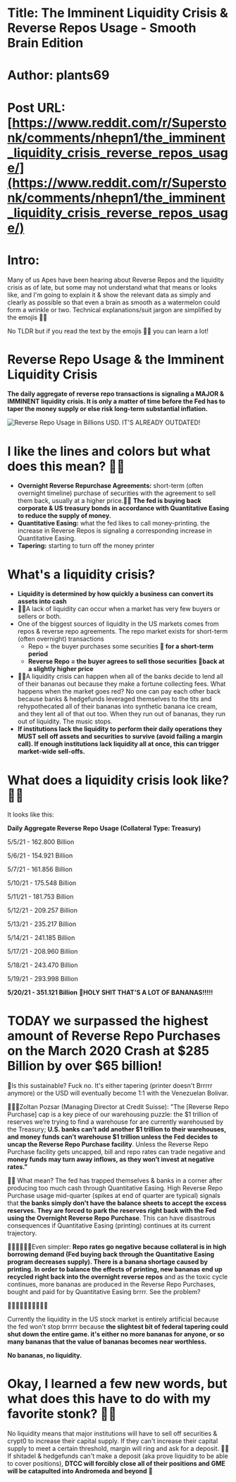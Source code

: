 # Title: The Imminent Liquidity Crisis & Reverse Repos Usage - Smooth Brain Edition
# Author: plants69
# Post URL: [https://www.reddit.com/r/Superstonk/comments/nhepn1/the_imminent_liquidity_crisis_reverse_repos_usage/](https://www.reddit.com/r/Superstonk/comments/nhepn1/the_imminent_liquidity_crisis_reverse_repos_usage/)


# Intro:

Many of us Apes have been hearing about Reverse Repos and the liquidity crisis as of late, but some may not understand what that means or looks like, and I'm going to explain it & show the relevant data as simply and clearly as possible so that even a brain as smooth as a watermelon could form a wrinkle or two. Technical explanations/suit jargon are simplified by the emojis 🍌🦍

No TLDR but if you read the text by the emojis 🍌🦍 you can learn a lot!

# Reverse Repo Usage & the Imminent Liquidity Crisis

**The daily aggregate of reverse repo transactions is signaling a MAJOR & IMMINENT liquidity crisis. It is only a matter of time before the Fed has to taper the money supply or else risk long-term substantial inflation.**

![Reverse Repo Usage in Billions USD. IT'S ALREADY OUTDATED!](https://preview.redd.it/ghbe1lcd1d071.jpg?width=500&format=pjpg&auto=webp&s=ba88d163d87facfcd0bf4914e0b08bfa0dca72ff)

# I like the lines and colors but what does this mean? 🍌🦍

* **Overnight Reverse Repurchase Agreements:** short-term (often overnight timeline) purchase of securities with the agreement to sell them back, usually at a higher price.🍌🦍 **The fed is buying back corporate & US treasury bonds in accordance with Quantitative Easing to reduce the supply of money.**
* **Quantitative Easing:** what the fed likes to call money-printing. the increase in Reverse Repos is signaling a corresponding increase in Quantitative Easing.
* **Tapering:** starting to turn off the money printer

# What's a liquidity crisis?

* **Liquidity is determined by how quickly a business can convert its assets into cash**
* 🍌🦍A lack of liquidity can occur when a market has very few buyers or sellers or both.
* One of the biggest sources of liquidity in the US markets comes from repos & reverse repo agreements. The repo market exists for short-term (often overnight) transactions
   * Repo = the buyer purchases some securities  **🍌 for a short-term period**
   * **Reverse Repo = the buyer agrees to sell those securities**  **🍌back at a slightly higher price**
* 🍌🦍A liquidity crisis can happen when all of the banks decide to lend all of their bananas out because they make a fortune collecting fees. What happens when the market goes red? No one can pay each other back because banks & hedgefunds leveraged themselves to the tits and rehypothecated all of their bananas into synthetic banana ice cream, and they lent all of that out too. When they run out of bananas, they run out of liquidity. The music stops.
* **If institutions lack the liquidity to perform their daily operations they MUST sell off assets and securities to survive (avoid failing a margin call). If enough institutions lack liquidity all at once, this can trigger market-wide sell-offs.**

# What does a liquidity crisis look like? 🍌🦍

It looks like this:

**Daily Aggregate Reverse Repo Usage (Collateral Type: Treasury)**

5/5/21 - 162.800 Billion

5/6/21 - 154.921 Billion

5/7/21 - 161.856 Billion

5/10/21 - 175.548 Billion

5/11/21 - 181.753 Billion

5/12/21 - 209.257 Billion

5/13/21 - 235.217 Billion

5/14/21 - 241.185 Billion

5/17/21 - 208.960 Billion

5/18/21 - 243.470 Billion

5/19/21 - 293.998 Billion

**5/20/21 - 351.121 Billion** **🍌HOLY SHIT THAT'S A LOT OF BANANAS!!!!!**

# TODAY we surpassed the highest amount of Reverse Repo Purchases on the March 2020 Crash at $285 Billion by over $65 billion!

🍌Is this sustainable? Fuck no. It's either tapering (printer doesn't Brrrrr anymore) or the USD will eventually become 1:1 with the Venezuelan Bolivar.

🧠🧠🧠Zoltan Pozsar (Managing Director at Credit Suisse): "The \[Reverse Repo Purchase\] cap is a key piece of our warehousing puzzle: the $1 trillion of reserves we’re trying to find a warehouse for are currently warehoused by the Treasury; **U.S. banks can’t add another $1 trillion to their warehouses, and money funds can’t warehouse $1 trillion unless the Fed decides to uncap the Reverse Repo Purchase facility**. Unless the Reverse Repo Purchase facility gets uncapped, bill and repo rates can trade negative and **money funds may turn away inflows, as they won’t invest at negative rates."**

🍌🦍 What mean? The fed has trapped themselves & banks in a corner after producing too much cash through Quantitative Easing. High Reverse Repo Purchase usage mid-quarter (spikes at end of quarter are typical) signals that **the banks simply don't have the balance sheets to accept the excess reserves. They are forced to park the reserves right back with the Fed using the Overnight Reverse Repo Purchase**. This can have disastrous consequences if Quantitative Easing (printing) continues at its current trajectory.

🍌🦍🍌🦍🍌🦍Even simpler: **Repo rates go negative because collateral is in high borrowing demand (Fed buying back through the Quantitative Easing program decreases supply). There is a banana shortage caused by printing. In order to balance the effects of printing, new bananas end up recycled right back into the overnight reverse repos** and as the toxic cycle continues, more bananas are produced in the Reverse Repo Purchases, bought and paid for by Quantitative Easing brrrr. See the problem? 

🍌🍌🍌🍌🍌🍌🍌🍌🍌🦍

Currently the liquidity in the US stock market is entirely artificial because the fed won't stop brrrrr because **the slightest bit of federal tapering could shut down the entire game. it's either no more bananas for anyone, or so many bananas that the value of bananas becomes near worthless.**

**No bananas, no liquidity.**

# Okay, I learned a few new words, but what does this have to do with my favorite stonk? 🍌🦍

No liquidity means that major institutions will have to sell off securities & crypt0 to increase their capital supply. If they can't increase their capital supply to meet a certain threshold, margin will ring and ask for a deposit. 🍌🦍 If shitadel & hedgefunds can't make a deposit (aka prove liquidity to be able to cover positions), **DTCC will forcibly close all of their positions and GME will be catapulted into Andromeda and beyond** 🚀